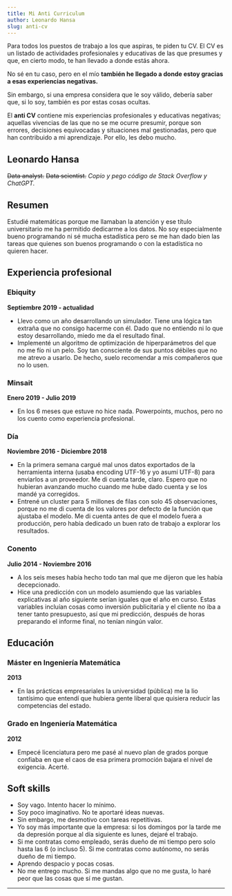 ```yaml
---
title: Mi Anti Curriculum
author: Leonardo Hansa
slug: anti-cv
---
```


Para todos los puestos de trabajo a los que aspiras, te piden tu CV. El CV es un listado de actividades profesionales y educativas de las que presumes y que, en cierto modo, te han llevado a donde estás ahora. 

No sé en tu caso, pero en el mío **también he llegado a donde estoy gracias a esas experiencias negativas.**

Sin embargo, si una empresa considera que le soy válido, debería saber que, si lo soy, también es por estas cosas ocultas. 

El **anti CV** contiene mis experiencias profesionales y educativas negativas; aquellas vivencias de las que no se me ocurre presumir, porque son errores, decisiones equivocadas y situaciones mal gestionadas, pero que han contribuido a mi aprendizaje. Por ello, les debo mucho. 

## Leonardo Hansa

~~Data analyst.~~ ~~Data scientist.~~ _Copio y pego código de Stack Overflow y ChatGPT._

## Resumen

Estudié matemáticas porque me llamaban la atención y ese título universitario me ha permitido dedicarme a los datos. No soy especialmente bueno programando ni sé mucha estadística pero se me han dado bien las tareas que quienes son buenos programando o con la estadística no quieren hacer. 

## Experiencia profesional

### Ebiquity 

**Septiembre 2019 - actualidad**

- Llevo como un año desarrollando un simulador. Tiene una lógica tan extraña que no consigo hacerme con él. Dado que no entiendo ni lo que estoy desarrollando, miedo me da el resultado final. 
- Implementé un algoritmo de optimización de hiperparámetros del que no me fío ni un pelo. Soy tan consciente de sus puntos débiles que no me atrevo a usarlo. De hecho, suelo recomendar a mis compañeros que no lo usen.

### Minsait 

**Enero 2019 - Julio 2019**

- En los 6 meses que estuve no hice nada. Powerpoints, muchos, pero no los cuento como experiencia profesional.

### Día 

**Noviembre 2016 - Diciembre 2018**

- En la primera semana cargué mal unos datos exportados de la herramienta interna (usaba encoding UTF-16 y yo asumí UTF-8) para enviarlos a un proveedor. Me di cuenta tarde, claro. Espero que no hubieran avanzando mucho cuando me hube dado cuenta y se los mandé ya corregidos.
- Entrené un cluster para 5 millones de filas con solo 45 observaciones, porque no me di cuenta de los valores por defecto de la función que ajustaba el modelo. Me di cuenta antes de que el modelo fuera a producción, pero había dedicado un buen rato de trabajo a explorar los resultados.

### Conento 

**Julio 2014 - Noviembre 2016**

- A los seis meses había hecho todo tan mal que me dijeron que les había decepcionado. 
- Hice una predicción con un modelo asumiendo que las variables explicativas al año siguiente serían iguales que el año en curso. Estas variables incluían cosas como inversión publicitaria y el cliente no iba a tener tanto presupuesto, así que mi predicción, después de horas preparando el informe final, no tenían ningún valor.



## Educación

### Máster en Ingeniería Matemática

**2013**

- En las prácticas empresariales la universidad (pública) me la lio tantísimo que entendí que hubiera gente liberal que quisiera reducir las competencias del estado. 

### Grado en Ingeniería Matemática

**2012**

- Empecé licenciatura pero me pasé al nuevo plan de grados porque confiaba en que el caos de esa primera promoción bajara el nivel de exigencia. Acerté.

## Soft skills

- Soy vago. Intento hacer lo mínimo.
- Soy poco imaginativo. No te aportaré ideas nuevas. 
- Sin embargo, me desmotivo con tareas repetitivas.
- Yo soy más importante que la empresa: si los domingos por la tarde me da depresión porque al día siguiente es lunes, dejaré el trabajo.
- Si me contratas como empleado, serás dueño de mi tiempo pero solo hasta las 6 (o incluso 5). Si me contratas como autónomo, no serás dueño de mi tiempo.
- Aprendo despacio y pocas cosas. 
- No me entrego mucho. Si me mandas algo que no me gusta, lo haré peor que las cosas que sí me gustan.

***




